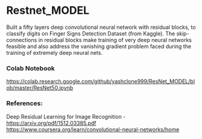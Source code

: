 # Restnet_MODEL
Built a fifty layers deep convolutional neural network with residual blocks, to classify digits on Finger Signs Detection Dataset (from Kaggle). The skip-connections in residual blocks make training of very deep neural networks feasible and also address the vanishing gradient problem faced during the training of extremely deep neural nets.

### Colab Notebook
https://colab.research.google.com/github/yashclone999/ResNet_MODEL/blob/master/ResNet50.ipynb

### References: 
Deep Residual Learning for Image Recognition - https://arxiv.org/pdf/1512.03385.pdf <br/>
https://www.coursera.org/learn/convolutional-neural-networks/home
